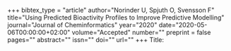 +++
bibtex_type = "article"
author="Norinder U, Spjuth O, Svensson F"
title="Using Predicted Bioactivity Profiles to Improve Predictive Modelling"
journal="Journal of Cheminformatics"
year="2020"
date="2020-05-06T00:00:00+02:00"
volume="Accepted"
number=""
preprint = false
pages=""
abstract=""
issn=""
doi=""
url=""
+++
Title: 

